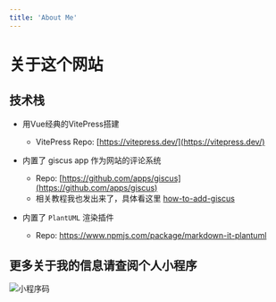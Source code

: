 ```yaml
---
title: 'About Me'
---
```


# 关于这个网站

## 技术栈

- 用Vue经典的VitePress搭建
  - VitePress Repo: [https://vitepress.dev/](https://vitepress.dev/)

- 内置了 giscus app 作为网站的评论系统
  - Repo: [https://github.com/apps/giscus](https://github.com/apps/giscus)
  - 相关教程我也发出来了，具体看这里 [how-to-add-giscus](https://naico.wang/blog/Engineering/how-to-add-giscus)

- 内置了 `PlantUML` 渲染插件
  - Repo: https://www.npmjs.com/package/markdown-it-plantuml

## 更多关于我的信息请查阅个人小程序

![小程序码](/icons/minip-qrcode.jpg)
